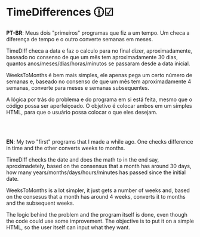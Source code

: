 # TimeDifferences 🕧☑

<p> <b>PT-BR</b>: Meus dois "primeiros" programas que fiz a um tempo. Um checa a diferença de tempo e o outro converte semanas em meses. 

TimeDiff checa a data e faz o calculo para no final dizer, aproximadamente, baseado no consenso de que um mês tem aproximadamente 30 dias, quantos anos/meses/dias/horas/minutos se passaram desde a data inicial.

WeeksToMonths é bem mais simples, ele apenas pega um certo número de semanas e, baseado no consenso de que um mês tem aproximadamente 4 semanas, converte para meses e semanas subsequentes.

A lógica por trás do problema e do programa em si está feita, mesmo que o código possa ser aperfeiçoado. O objetivo é colocar ambos em um simples HTML, para que o usuário possa colocar o que eles desejam. </p>

<br> <br>

<p> <b>EN</b>: My two "first" programs that I made a while ago. One checks difference in time and the other converts weeks to months. 

TimeDiff checks the date and does the math to in the end say, aproximadetely, based on the consensus that a month has around 30 days, how many years/months/days/hours/minutes has passed since the initial date.

WeeksToMonths is a lot simpler, it just gets a number of weeks and, based on the consesus that a month has around 4 weeks, converts it to months and the subsequent weeks.

The logic behind the problem and the program itself is done, even though the code could use some improvement. The objective is to put it on a simple HTML, so the user itself can input what they want. </p>

